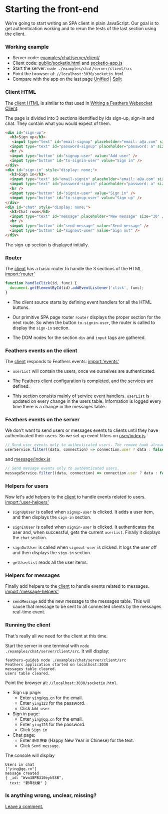 # Starting the front-end

We're going to start writing an SPA client in plain JavaScript.
Our goal is to get authentication working
and to rerun the tests of the last section using the client.

### Working example

- Server code: [examples/chat/server/client/](https://github.com/feathersjs/feathers-guide/blob/master/examples/chat/server/client/)
- Client code: [public/socketio.html](https://github.com/feathersjs/feathers-guide/blob/master/examples/chat/server/client/public/socketio.html)
and
[socketio-app.js](https://github.com/feathersjs/feathers-guide/blob/master/examples/chat/server/client/public/socketio-app.js)
- Start the server: `node ./examples/chat/server/client/src`
- Point the browser at: `//localhost:3030/socketio.html`
- Compare with the app on the last page
[Unified](http://htmlpreview.github.io/?https://github.com/feathersjs/feathers-guide/blob/master/examples/chat/_diff/server-client-line.html)
|
[Split](http://htmlpreview.github.io/?https://github.com/feathersjs/feathers-guide/blob/master/examples/chat/_diff/server-client-side.html)

### Client HTML

The [client HTML](https://github.com/feathersjs/feathers-guide/blob/master/examples/chat/server/client/public/socketio.html)
is similar to that used in
[Writing a Feathers Websocket Client](../../step-by-step/basic-feathers/socket-client.md).

The page is divided into 3 sections identified by ids sign-up, sign-in and chat.
They contain what you would expect of them.

```HTML
<div id="sign-up">
  <h3>Sign up</h3>
   <input type="text" id="email-signup" placeholder="email: a@a.com" size="15" />
  <input type="text" id="password-signup" placeholder="password: a" size="15" />
  <br />
  <input type="button" id="signup-user" value="Add user" />
  <input type="button" id="to-signin-user" value="Sign in" />
</div>
<div id="sign-in" style="display: none;">
  <h3>Sign in</h3>
  <input type="text" id="email-signin" placeholder="email: a@a.com" size="15" />
  <input type="text" id="password-signin" placeholder="password: a" size="15" />
  <br />
  <input type="button" id="signin-user" value="Sign in" />
  <input type="button" id="to-signup-user" value="Sign up" />
</div>
<div id="chat" style="display: none;">
  <h3>Chat room</h3>
  <input type="text" id="message" placeholder="New message" size="30" />
  <br />
  <input type="button" id="send-message" value="Send message" />
  <input type="button" id="signout-user" value="Sign out" />
</div>
```

The sign-up section is displayed initially.

### Router

The
[client](https://github.com/feathersjs/feathers-guide/blob/master/examples/chat/server/client/public/socketio-app.js)
has a basic router to handle the 3 sections of the HTML.
[import:'router'](../../../examples/chat/server/client/public/socketio-app.js)
```javascript
function handleClick(id, func) {
  document.getElementById(id).addEventListener('click', func);
}
```

- The client source starts by defining event handlers for all the HTML buttons.

- Our primitive SPA page router `router` displays the proper section for the next route.
So when the button `to-signin-user`, the router is called to display the `sign-in` section.

- The DOM nodes for the section `div` and `input` tags are gathered.

### Feathers events on the client

The
[client](https://github.com/feathersjs/feathers-guide/blob/master/examples/chat/server/client/public/socketio-app.js)
responds to Feathers events:
[import:'events'](../../../examples/chat/server/client/public/socketio-app.js)

- `userList` will contain the users, once we ourselves are authenticated.

- The Feathers client configuration is completed,
and the services are defined.

- This section consists mainly of service event handlers.
`userList` is updated on every change in the users table.
Information is logged every time there is a change in the messages table.

### Feathers events on the server

We don't want to send users or messages events to clients
until they have authenticated their users.
So we set up event filters on
[user/index.js](https://github.com/feathersjs/feathers-guide/blob/master/examples/chat/server/client/src/services/user/index.js)

```javascript
// Send user events only to authenticated users. The remove hook already removed the password.
userService.filter((data, connection) => connection.user ? data : false);
````
and
[message/index.js](https://github.com/feathersjs/feathers-guide/blob/master/examples/chat/server/client/src/services/message/index.js)
```javascript
// Send message events only to authenticated users.
messageService.filter((data, connection) => connection.user ? data : false);
````

### Helpers for users

Now let's add helpers to the
[client](https://github.com/feathersjs/feathers-guide/blob/master/examples/chat/server/client/public/socketio-app.js)
to handle events related to users.
[import:'user-helpers'](../../../examples/chat/server/client/public/socketio-app.js)

- `signUpUser` is called when `signup-user` is clicked.
It adds a user item, and then displays the `sign-in` section.

- `signInUser` is called when `signin-user` is clicked.
It authenticates the user and, when successful,
gets the current `userList`.
Finally it displays the `chat` section.

- `signOutUser` is called when `signout-user` is clicked.
It logs the user off and then displays the `sign-in` section.

- `getUserList` reads all the user items.

### Helpers for messages

Finally add helpers to the
[client](https://github.com/feathersjs/feathers-guide/blob/master/examples/chat/server/client/public/socketio-app.js)
to handle events related to messages.
[import:'message-helpers'](../../../examples/chat/server/client/public/socketio-app.js)

- `sendMessage` add the new message to the messages table.
This will cause that message to be sent to all connected clients
by the messages real-time event.

### Running the client

That's really all we need for the client at this time.

Start the server in one terminal with `node ./examples/chat/server/client/src`.
It will display:
```text
feathers-guide$ node ./examples/chat/server/client/src
Feathers application started on localhost:3030
messages table cleared.
users table cleared.
```

Point the browser at: `//localhost:3030/socketio.html`.

- Sign up page:
    - Enter `ying@qq.cn` for the email.
    - Enter `ying123` for the password.
    - Click `Add user`
- Sign in page:
    - Enter `ying@qq.cn` for the email.
    - Enter `ying123` for the password.
    - Click `Sign in`
- Chat page:
    - Enter `新年快樂` (Happy New Year in Chinese) for the text.
    - Click `Send message`.
    
The console will display
```text
Users in chat
["ying@qq.cn"]
message created
{ _id: "Wvm38PB310eykSSB",
  text: "新年快樂" }
```

### Is anything wrong, unclear, missing?
[Leave a comment.](https://github.com/feathersjs/feathers-guide/issues/new?title=Comment:Chat-Server-Start-frontend&body=Comment:Chat-Server-Start-frontend)
